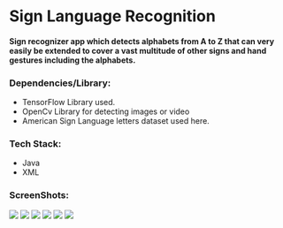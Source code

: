 <h1> Sign Language Recognition </h1>

<h4> 
Sign recognizer app which detects alphabets from A to Z that 
can very easily be extended to cover a vast multitude of other signs and hand gestures including the alphabets.
</h4>

<h3> Dependencies/Library: </h3>

<ul>
<li>TensorFlow Library used.</li>
<li>OpenCv Library for detecting images or video</li>
<li>American Sign Language letters dataset used here.</li>
</ul>

<h3> Tech Stack: </h3>

<ul>
    <li>Java</li>
    <li>XML</li>
</ul>

<h3> ScreenShots: </h3>

<div>
    <img src="./screenshots/splash_screen.jpg"  style="display:inline-block"/>
    <img src="./screenshots/main_screen.jpg"  style="display:inline-block"/>
    <img src="./screenshots/menu_list.jpg"  style="display:inline-block"/>
    <img src="./screenshots/b.jpg"  style="display:inline-block"/>
    <img src="./screenshots/o.jpg"  style="display:inline-block"/>
    <img src="./screenshots/y.jpg"  style="display:inline-block"/>
</div>